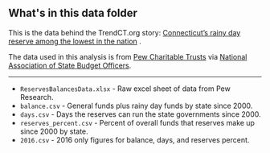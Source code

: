 ## What's in this data folder


This is the data behind the TrendCT.org story: [Connecticut’s rainy day reserve among the lowest in the nation](http://trendct.org/2016/10/04/connecticuts-rainy-day-still-below-pre-recession-levels/) .

The data used in this analysis is from [Pew Charitable Trusts](http://www.pewtrusts.org/en/multimedia/data-visualizations/2014/fiscal-50#ind5) via [National Association of State Budget Officers](https://nasbo.connectedcommunity.org/mainsite/reports-data/fiscal-survey-of-states).

-----

* `ReservesBalancesData.xlsx` - Raw excel sheet of data from Pew Research.
* `balance.csv` - General funds plus rainy day funds by state since 2000.
* `days.csv` - Days the reserves can run the state governments since 2000.
* `reserves_percent.csv` - Percent of overall funds that reserves make up since 2000 by state.
* `2016.csv` - 2016 only figures for balance, days, and reserves percent.